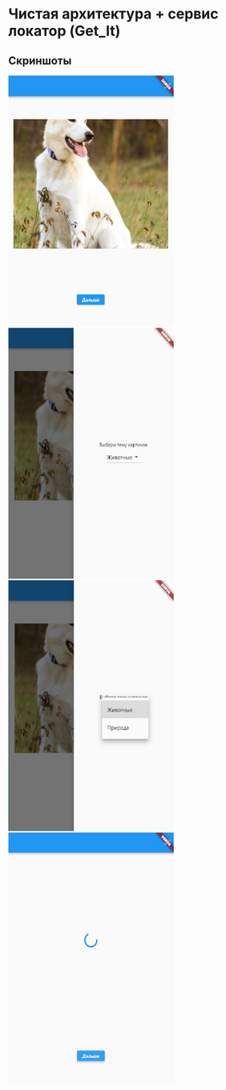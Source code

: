 # Чистая архитектура + сервис локатор (Get_It)

## Скриншоты

<img src="assets/images/screenshots/1.png" width="330" height="500">
<img src="assets/images/screenshots/2.png" width="330" height="500">
<img src="assets/images/screenshots/3.png" width="330" height="500">
<img src="assets/images/screenshots/4.png" width="330" height="500">

